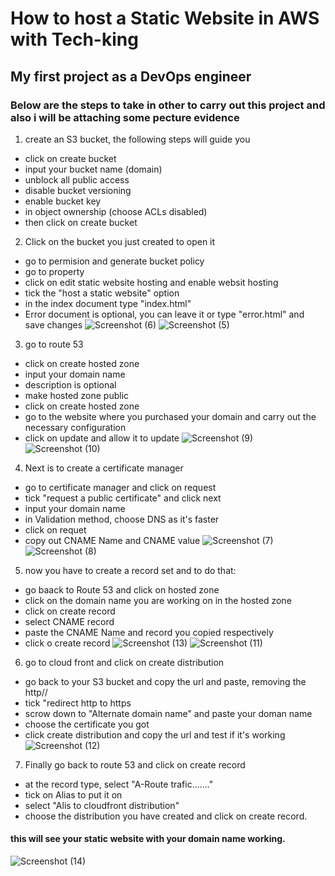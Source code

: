 # How to host a Static Website in AWS with Tech-king
## My first project as a DevOps engineer 
### Below are the steps to take in other to carry out this project and also i will be attaching some pecture evidence
1. create an S3 bucket, the following steps will guide you
- click on create bucket
- input your bucket name (domain)
- unblock all public access
- disable bucket versioning
- enable bucket key
- in object ownership (choose ACLs disabled)
- then click on create bucket
2. Click on the bucket you just created to open it
- go to permision and generate bucket policy
- go to property
- click on edit static website hosting and enable websit hosting
- tick the "host a static website" option
- in the index document type "index.html"
- Error document is optional, you can leave it or type "error.html" and save changes
![Screenshot (6)](https://github.com/Kingofhull/aws-static-website/assets/135378776/4a3a7ce2-65e8-4865-a27d-f8054177a6a5)
![Screenshot (5)](https://github.com/Kingofhull/aws-static-website/assets/135378776/c9fa8138-18a0-4ab8-b02b-fc2f8aa84d3b)
3. go to route 53
- click on create hosted zone
- input your domain name
- description is optional
- make hosted zone public
- click on create hosted zone
- go to the website where you purchased your domain and carry out the necessary configuration
- click on update and allow it to update
![Screenshot (9)](https://github.com/Kingofhull/aws-static-website/assets/135378776/cf38b4cc-d6d4-40fc-9a83-9487cdec8a46)
![Screenshot (10)](https://github.com/Kingofhull/aws-static-website/assets/135378776/d14d89f3-107f-4572-9853-c3f4a509ee05)
4. Next is to create a certificate manager
- go to certificate manager and click on request
- tick "request a public certificate" and click next
- input your domain name
- in Validation method, choose DNS as it's faster
- click on requet
- copy out CNAME Name and CNAME value
![Screenshot (7)](https://github.com/Kingofhull/aws-static-website/assets/135378776/89a3fb74-6a15-4286-81b4-2f9574feb14f)
![Screenshot (8)](https://github.com/Kingofhull/aws-static-website/assets/135378776/34435d90-ea30-4041-9b2e-53e0ba6b18e7)
5. now you have to create a record set and to do that:
- go baack to Route 53 and click on hosted zone
- click on the domain name you are working on in the hosted zone
- click on create record
- select CNAME record
- paste the CNAME Name and record you copied respectively
- click o create record
![Screenshot (13)](https://github.com/Kingofhull/aws-static-website/assets/135378776/3ae45c6e-44df-466d-bd4f-a194a2d40364)
![Screenshot (11)](https://github.com/Kingofhull/aws-static-website/assets/135378776/dcc2b2fd-6985-4e98-804c-bcb5bd02652d)
6. go to cloud front and click on create distribution
- go back to your S3 bucket and copy the url and paste, removing the http//
- tick "redirect http to https
- scrow down to "Alternate domain name" and paste your doman name
- choose the certificate you got
- click create distribution and copy the url and test if it's working
![Screenshot (12)](https://github.com/Kingofhull/aws-static-website/assets/135378776/5405779d-4b78-45b4-a3c9-6b51dd4e6d92)
7. Finally go back to route 53 and click on create record
- at the record type, select "A-Route trafic......."
- tick on Alias to put it on
- select "Alis to cloudfront distribution"
- choose the distribution you have created and click on create record.
#### this will see your static website with your domain name working.
![Screenshot (14)](https://github.com/Kingofhull/aws-static-website/assets/135378776/261d4623-167d-44a4-bddc-26ae13f3343d)


